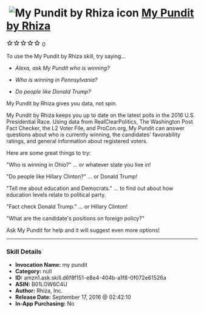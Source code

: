 # &nbsp;<img src="skill_icon" alt="My Pundit by Rhiza icon" width="36"> [My Pundit by Rhiza](http://alexa.amazon.com/#skills/amzn1.ask.skill.d6f8f151-e8e4-404b-a1f8-0f072e61526a)
![0 stars](../../images/ic_star_border_black_18dp_1x.png)![0 stars](../../images/ic_star_border_black_18dp_1x.png)![0 stars](../../images/ic_star_border_black_18dp_1x.png)![0 stars](../../images/ic_star_border_black_18dp_1x.png)![0 stars](../../images/ic_star_border_black_18dp_1x.png) 0

To use the My Pundit by Rhiza skill, try saying...

* *Alexa, ask My Pundit who is winning?*

* *Who is winning in Pennsylvania?*

* *Do people like Donald Trump?*

My Pundit by Rhiza gives you data, not spin.

My Pundit by Rhiza keeps you up to date on the latest polls in the 2016 U.S. Presidential Race. Using data from RealClearPolitics, The Washington Post Fact Checker, the L2 Voter File, and ProCon.org, My Pundit can answer questions about who is currently winning, the candidates' favorability ratings, and general information about registered voters.  

Here are some great things to try:

"Who is winning in Ohio?" ... or whatever state you live in!

"Do people like Hillary Clinton?" ... or Donald Trump!

"Tell me about education and Democrats." ... to find out about how education levels relate to political party.

"Fact check Donald Trump." ... or Hillary Clinton!

"What are the candidate's positions on foreign policy?"

Ask My Pundit for help and it will suggest even more options!

***

### Skill Details

* **Invocation Name:** my pundit
* **Category:** null
* **ID:** amzn1.ask.skill.d6f8f151-e8e4-404b-a1f8-0f072e61526a
* **ASIN:** B01LOW6C4U
* **Author:** Rhiza, Inc.
* **Release Date:** September 17, 2016 @ 02:42:10
* **In-App Purchasing:** No
